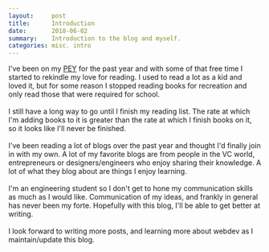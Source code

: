 ```yaml
---
layout:     post
title:      Introduction
date:       2018-06-02
summary:    Introduction to the blog and myself.
categories: misc. intro
---
```

I've been on my [PEY](http://engineeringcareers.utoronto.ca/internships-overview/pey/) for the past year and with some of that free time I started to rekindle my love for reading. I used to read a lot as a kid and loved it, but for some reason I stopped reading books for recreation and only read those that were required for school.
<br>
<br>
I still have a long way to go until I finish my reading list. The rate at which I'm adding books to it is greater than the rate at which I finish books on it, so it looks like I'll never be finished.
<br>
<br>
I've been reading a lot of blogs over the past year and thought I'd finally join in with my own. A lot of my favorite blogs are from people in the VC world, entrepreneurs or designers/engineers who enjoy sharing their knowledge. A lot of what they blog about are things I enjoy learning.
<br>
<br>
I'm an engineering student so I don't get to hone my communication skills as much as I would like. Communication of my ideas, and frankly in general has never been my forte. Hopefully with this blog, I'll be able to get better at writing.
<br>
<br>
I look forward to writing more posts, and learning more about webdev as I maintain/update this blog.
